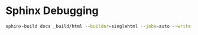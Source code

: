 # Sphinx Debugging

```bash
sphinx-build docs _build/html --builder=singlehtml --jobs=auto --write-all
```